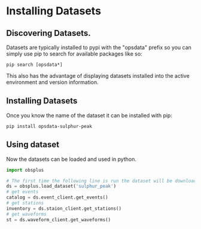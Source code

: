 # Installing Datasets

## Discovering Datasets.

Datasets are typically installed to pypi with the "opsdata" prefix so you can
simply use pip to search for available packages like so:

```shell script
pip search [opsdata*]
```

This also has the advantage of displaying datasets installed into the active
environment and version information.

## Installing Datasets

Once you know the name of the dataset it can be installed with pip:

```shell script
pip install opsdata-sulphur-peak
```

## Using dataset

Now the datasets can be loaded and used in python.

```python
import obsplus

# The first time the following line is run the dataset will be downloaded
ds = obsplus.load_dataset('sulphur_peak')
# get events
catalog = ds.event_client.get_events()
# get stations
inventory = ds.staion_client.get_stations()
# get waveforms
st = ds.waveform_client.get_waveforms()
```
